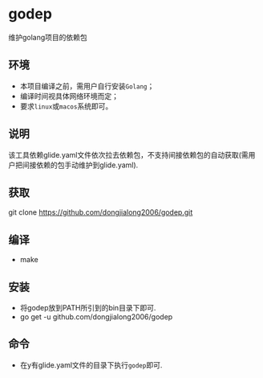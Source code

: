 # godep
维护golang项目的依赖包

## 环境

- 本项目编译之前，需用户自行安装`Golang`；
- 编译时间视具体网络环境而定；
- 要求`linux`或`macos`系统即可。

## 说明

该工具依赖glide.yaml文件依次拉去依赖包，不支持间接依赖包的自动获取(需用户把间接依赖的包手动维护到glide.yaml).

## 获取

git clone https://github.com/dongjialong2006/godep.git

## 编译

- make

## 安装

- 将godep放到PATH所引到的bin目录下即可.
- go get -u github.com/dongjialong2006/godep

## 命令

- 在y有glide.yaml文件的目录下执行`godep`即可.

